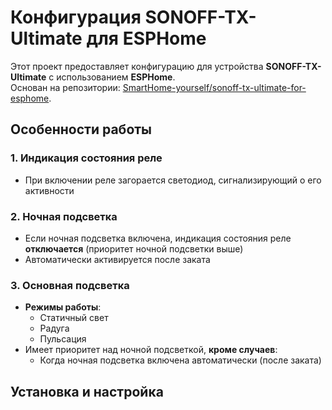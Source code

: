 # Конфигурация SONOFF-TX-Ultimate для ESPHome

Этот проект предоставляет конфигурацию для устройства **SONOFF-TX-Ultimate** с использованием **ESPHome**.  
Основан на репозитории: [SmartHome-yourself/sonoff-tx-ultimate-for-esphome](https://github.com/SmartHome-yourself/sonoff-tx-ultimate-for-esphome).

## Особенности работы

### 1. Индикация состояния реле
- При включении реле загорается светодиод, сигнализирующий о его активности

### 2. Ночная подсветка
- Если ночная подсветка включена, индикация состояния реле **отключается** (приоритет ночной подсветки выше)
- Автоматически активируется после заката

### 3. Основная подсветка
- **Режимы работы**:
  - Статичный свет
  - Радуга
  - Пульсация
- Имеет приоритет над ночной подсветкой, **кроме случаев**:
  - Когда ночная подсветка включена автоматически (после заката)

## Установка и настройка
